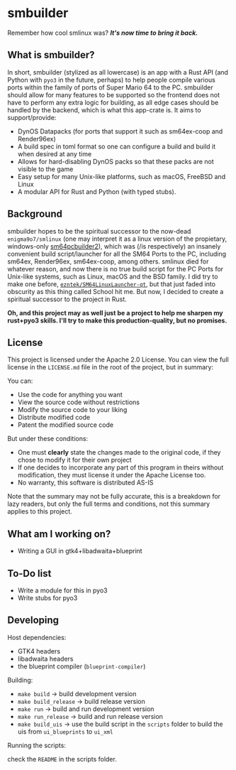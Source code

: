 # smbuilder

Remember how cool smlinux was? ***It's now time to bring it back.***

## What is smbuilder?

In short, smbuilder (stylized as all lowercase) is an app with a Rust API (and Python with `pyo3` in the future, perhaps) to help people compile various ports within the family of ports of Super Mario 64 to the PC. smbuilder should allow for many features to be supported so the frontend does not have to perform any extra logic for building, as all edge cases should be handled by the backend, which is what this app-crate is. It aims to support/provide:

* DynOS Datapacks (for ports that support it such as sm64ex-coop and Render96ex)
* A build spec in toml format so one can configure a build and build it when desired at any time
* Allows for hard-disabling DynOS packs so that these packs are not visible to the game
* Easy setup for many Unix-like platforms, such as macOS, FreeBSD and Linux
* A modular API for Rust and Python (with typed stubs).

## Background

smbuilder hopes to be the spiritual successor to the now-dead `enigma9o7/smlinux` (one may interpret it as a linux version of the propietary, windows-only [sm64pcbuilder2](https://sm64pc.info/sm64pcbuilder2/)), which was (/is respectively) an insanely convenient build script/launcher for all the SM64 Ports to the PC, including sm64ex, Render96ex, sm64ex-coop, among others. smlinux died for whatever reason, and now there is no true build script for the PC Ports for Unix-like systems, such as Linux, macOS and the BSD family. I did try to make one before, [`ezntek/SM64LinuxLauncher-qt`](https://github.com/ezntek/SM64LinuxLauncher-qt), but that just faded into obscurity as this thing called School hit me. But now, I decided to create a spiritual successor to the project in Rust.

**Oh, and this project may as well just be a project to help me sharpen my rust+pyo3 skills. I'll try to make this production-quality, but no promises.**
## License

This project is licensed under the Apache 2.0 License. You can view the full license in the `LICENSE.md` file in the root of the project, but in summary:

You can:

 * Use the code for anything you want
 * View the source code without restrictions
 * Modify the source code to your liking
 * Distribute modified code
 * Patent the modified source code

But under these conditions:

 * One must **clearly** state the changes made to the original code, if they chose to modify it for their own project
 * If one decides to incorporate any part of this program in theirs without modification, they must license it under the Apache License too.
 * No warranty, this software is distributed AS-IS

Note that the summary may not be fully accurate, this is a breakdown for lazy readers, but only the full terms and conditions, not this summary applies to this project.

## What am I working on?

* Writing a GUI in gtk4+libadwaita+blueprint

## To-Do list

* Write a module for this in pyo3
* Write stubs for pyo3

## Developing

Host dependencies:
 * GTK4 headers
 * libadwaita headers
 * the blueprint compiler (`blueprint-compiler`)
 
Building:
 * `make build` -> build development version
 * `make build_release` -> build release version
 * `make run` -> build and run development version
 * `make run_release` -> build and run release version
 * `make build_uis` -> use the build script in the `scripts` folder to build the uis from `ui_blueprints` to `ui_xml`

Running the scripts:

check the `README` in the scripts folder.